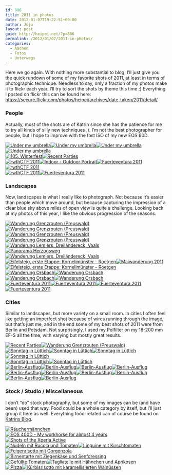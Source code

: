 ```yaml
---
id: 886
title: 2011 in photos
date: 2012-01-07T19:22:51+00:00
author: Jojo
layout: post
guid: http://heipei.net/?p=886
permalink: /2012/01/07/2011-in-photos/
categories:
  - Aachen
  - Fotos
  - Unterwegs
---
```

Here we go again. With nothing more substantial to blog, I&#8217;ll just give you the quick rundown of some of my favorite shots of 2011, at least in terms of photographic technique. Needless to say, only a fraction of my photos make it to flickr each year. I&#8217;ll try to sort the shots by theme this time ;) Everything I posted on flickr this can be found here: <https://secure.flickr.com/photos/heipei/archives/date-taken/2011/detail/>

### People

Actually, most of the shots are of Katrin since she has the patience for me to try all kinds of silly new techniques ;). I&#8217;m not the best photographer for people, but I hope to improve with the fast ISO of my new EOS 60D.

<div class="img aligncenter">
  <a href="https://secure.flickr.com/photos/heipei/5799602008/" title="Under my umbrella by heipei, on Flickr"><img data-echo="https://farm3.staticflickr.com/2304/5799602008_9a1bde08ea_n.jpg"  alt="Under my umbrella" /></a><a href="https://secure.flickr.com/photos/heipei/5799054521/" title="Under my umbrella by heipei, on Flickr"><img data-echo="https://farm6.staticflickr.com/5227/5799054521_18010e633d_n.jpg"  alt="Under my umbrella" /></a><a href="https://secure.flickr.com/photos/heipei/5799054139/" title="Under my umbrella by heipei, on Flickr"><img data-echo="https://farm4.staticflickr.com/3366/5799054139_781d24c9d8_n.jpg"  alt="Under my umbrella" /></a><a href="https://secure.flickr.com/photos/heipei/5799602642/" title="Under my umbrella by heipei, on Flickr"><img data-echo="https://farm3.staticflickr.com/2139/5799602642_61498f36cc_n.jpg"  alt="Under my umbrella" /></a>
</div>

<div class="img aligncenter">
  <a href="https://secure.flickr.com/photos/heipei/5363004045/" title="105. Winterfest by heipei, on Flickr"><img data-echo="https://farm6.staticflickr.com/5250/5363004045_2cf6ee6eb2_n.jpg"  alt="105. Winterfest" /></a><a href="https://secure.flickr.com/photos/heipei/5612375201/" title="Recent Parties by heipei, on Flickr"><img data-echo="https://farm6.staticflickr.com/5065/5612375201_7765f0d490_n.jpg"  alt="Recent Parties" /></a>
</div>

<div class="img aligncenter">
  <a href="https://secure.flickr.com/photos/heipei/6401168275/" title="rwthCTF 2011 by heipei, on Flickr"><img data-echo="https://farm8.staticflickr.com/7006/6401168275_915a434471_n.jpg"  alt="rwthCTF 2011" /></a><a href="https://secure.flickr.com/photos/heipei/5657112009/" title="Indoor - Outdoor Portrait by heipei, on Flickr"><img data-echo="https://farm6.staticflickr.com/5224/5657112009_19f282f2f3_n.jpg"  alt="Indoor - Outdoor Portrait" /></a><a href="https://secure.flickr.com/photos/heipei/6574470673/" title="Fuerteventura 2011 by heipei, on Flickr"><img data-echo="https://farm8.staticflickr.com/7020/6574470673_42c837f560_n.jpg"  alt="Fuerteventura 2011" /></a><a href="https://secure.flickr.com/photos/heipei/6401163549/" title="rwthCTF 2011 by heipei, on Flickr"><img data-echo="https://farm8.staticflickr.com/7160/6401163549_0ef9a9465a_n.jpg"  alt="rwthCTF 2011" /></a>
</div>

<div class="img aligncenter">
  <a href="https://secure.flickr.com/photos/heipei/6401167067/" title="rwthCTF 2011 by heipei, on Flickr"><img data-echo="https://farm7.staticflickr.com/6219/6401167067_09a077514f_n.jpg"  alt="rwthCTF 2011" /></a><a href="https://secure.flickr.com/photos/heipei/6574514317/" title="Fuerteventura 2011 by heipei, on Flickr"><img data-echo="https://farm8.staticflickr.com/7167/6574514317_6e4e1e49ac_n.jpg"  alt="Fuerteventura 2011" /></a>
</div> 

### Landscapes

Now, landscapes is what I really like to photograph. Not because it&#8217;s easier than people which move around, but because capturing the impression of a clear blue sky above miles of open view is quite a challenge. Looking back at my photos of this year, I like the obvious progression of the seasons.

<div class="img aligncenter">
  <a href="https://secure.flickr.com/photos/heipei/5460925115/" title="Wanderung Grenzrouten (Preuswald) by heipei, on Flickr"><img data-echo="https://farm6.staticflickr.com/5174/5460925115_ced86b3e73.jpg"  alt="Wanderung Grenzrouten (Preuswald)" /></a>
</div>

<div class="img aligncenter">
  <a href="https://secure.flickr.com/photos/heipei/5460919217/" title="Wanderung Grenzrouten (Preuswald) by heipei, on Flickr"><img data-echo="https://farm6.staticflickr.com/5051/5460919217_174004ea25_n.jpg"  alt="Wanderung Grenzrouten (Preuswald)" /></a><a href="https://secure.flickr.com/photos/heipei/5461521500/" title="Wanderung Grenzrouten (Preuswald) by heipei, on Flickr"><img data-echo="https://farm6.staticflickr.com/5100/5461521500_9bc19d5f19_n.jpg"  alt="Wanderung Grenzrouten (Preuswald)" /></a><a href="https://secure.flickr.com/photos/heipei/5460924125/" title="Wanderung Grenzrouten (Preuswald) by heipei, on Flickr"><img data-echo="https://farm6.staticflickr.com/5056/5460924125_fe1b86d538_n.jpg"  alt="Wanderung Grenzrouten (Preuswald)" /></a><a href="https://secure.flickr.com/photos/heipei/6159527583/" title="Wanderung Lemiers, Dreiländereck, Vaals by heipei, on Flickr"><img data-echo="https://farm7.staticflickr.com/6188/6159527583_53f23d403b_n.jpg"  alt="Wanderung Lemiers, Dreiländereck, Vaals" /></a>
</div>

<div class="img aligncenter">
  <a href="https://secure.flickr.com/photos/heipei/5712087563/" title="Panorama Herzogsweg by heipei, on Flickr"><img data-echo="https://farm4.staticflickr.com/3082/5712087563_72a16e2d47_b.jpg"  alt="Panorama Herzogsweg" /></a>
</div>

<div class="img aligncenter">
  <a href="https://secure.flickr.com/photos/heipei/6160069046/" title="Wanderung Lemiers, Dreiländereck, Vaals by heipei, on Flickr"><img data-echo="https://farm7.staticflickr.com/6079/6160069046_538b6ee262_n.jpg"  alt="Wanderung Lemiers, Dreiländereck, Vaals" /></a><a href="https://secure.flickr.com/photos/heipei/5876483478/" title="Eifelsteig, erste Etappe: Kornelimünster - Roetgen by heipei, on Flickr"><img data-echo="https://farm6.staticflickr.com/5195/5876483478_4085b459a2_n.jpg"  alt="Eifelsteig, erste Etappe: Kornelimünster - Roetgen" /></a><a href="https://secure.flickr.com/photos/heipei/5678925549/" title="Maiwanderung 2011 by heipei, on Flickr"><img data-echo="https://farm6.staticflickr.com/5029/5678925549_d553c747f7_n.jpg"  alt="Maiwanderung 2011" /></a><a href="https://secure.flickr.com/photos/heipei/5876483018/" title="Eifelsteig, erste Etappe: Kornelimünster - Roetgen by heipei, on Flickr"><img data-echo="https://farm6.staticflickr.com/5024/5876483018_4259a806bd_n.jpg"  alt="Eifelsteig, erste Etappe: Kornelimünster - Roetgen" /></a>
</div>

<div class="img aligncenter">
  <a href="https://secure.flickr.com/photos/heipei/6062239919/" title="Wanderung Orsbach by heipei, on Flickr"><img data-echo="https://farm7.staticflickr.com/6063/6062239919_35886a79e2_n.jpg"  alt="Wanderung Orsbach" /></a><a href="https://secure.flickr.com/photos/heipei/6062240337/" title="Wanderung Orsbach by heipei, on Flickr"><img data-echo="https://farm7.staticflickr.com/6087/6062240337_a28befa1aa_n.jpg"  alt="Wanderung Orsbach" /></a>
</div>

<div class="img aligncenter">
  <a href="https://secure.flickr.com/photos/heipei/6062786818/" title="Wanderung Orsbach by heipei, on Flickr"><img data-echo="https://farm7.staticflickr.com/6208/6062786818_594d1f191f_n.jpg"  alt="Wanderung Orsbach" /></a><a href="https://secure.flickr.com/photos/heipei/6062784844/" title="Wanderung Orsbach by heipei, on Flickr"><img data-echo="https://farm7.staticflickr.com/6188/6062784844_6fb88c4bd9_n.jpg"  alt="Wanderung Orsbach" /></a>
</div>

<div class="img aligncenter">
  <a href="https://secure.flickr.com/photos/heipei/6574504211/" title="Fuerteventura 2011 by heipei, on Flickr"><img data-echo="https://farm8.staticflickr.com/7160/6574504211_78cd370db7_n.jpg"  alt="Fuerteventura 2011" /></a><a href="https://secure.flickr.com/photos/heipei/6574492545/" title="Fuerteventura 2011 by heipei, on Flickr"><img data-echo="https://farm8.staticflickr.com/7163/6574492545_dd6e025bf9_n.jpg"  alt="Fuerteventura 2011" /></a><a href="https://secure.flickr.com/photos/heipei/6574488109/" title="Fuerteventura 2011 by heipei, on Flickr"><img data-echo="https://farm8.staticflickr.com/7149/6574488109_af09965987_n.jpg"  alt="Fuerteventura 2011" /></a><a href="https://secure.flickr.com/photos/heipei/6574484243/" title="Fuerteventura 2011 by heipei, on Flickr"><img data-echo="https://farm8.staticflickr.com/7021/6574484243_5cb44a941e_n.jpg"  alt="Fuerteventura 2011" /></a>
</div>

### Cities

Similar to landscapes, but more variety on a small room. In cities I often feel like getting an imperfect shot because of wires running through the image, but that&#8217;s just me, and in the end some of my best shots of 2011 were from Berlin and Potsdam. Not surprisingly, I used my Polfilter on my 18-200 mm EF-S all the time, with varying but mostly great results.

<div class="img aligncenter">
  <a href="https://secure.flickr.com/photos/heipei/5612957184/" title="Recent Parties by heipei, on Flickr"><img data-echo="https://farm6.staticflickr.com/5224/5612957184_9a88c59471_n.jpg"  alt="Recent Parties" /></a><a href="https://secure.flickr.com/photos/heipei/5460926227/" title="Wanderung Grenzrouten (Preuswald) by heipei, on Flickr"><img data-echo="https://farm6.staticflickr.com/5095/5460926227_c58a531c55_n.jpg"  alt="Wanderung Grenzrouten (Preuswald)" /></a>
</div>

<div class="img aligncenter">
  <a href="https://secure.flickr.com/photos/heipei/5824572434/" title="Sonntag in Lüttich by heipei, on Flickr"><img data-echo="https://farm3.staticflickr.com/2325/5824572434_e9a35ff54d_n.jpg"  alt="Sonntag in Lüttich" /></a><a href="https://secure.flickr.com/photos/heipei/5824570386/" title="Sonntag in Lüttich by heipei, on Flickr"><img data-echo="https://farm3.staticflickr.com/2287/5824570386_003913f989_n.jpg"  alt="Sonntag in Lüttich" /></a><a href="https://secure.flickr.com/photos/heipei/5824009469/" title="Sonntag in Lüttich by heipei, on Flickr"><img data-echo="https://farm3.staticflickr.com/2239/5824009469_c9705e7d09_n.jpg"  alt="Sonntag in Lüttich" /></a><a href="https://secure.flickr.com/photos/heipei/5824006535/" title="Sonntag in Lüttich by heipei, on Flickr"><img data-echo="https://farm3.staticflickr.com/2056/5824006535_45cfb259a1_n.jpg"  alt="Sonntag in Lüttich" /></a>
</div>

<div class="img aligncenter">
  <a href="https://secure.flickr.com/photos/heipei/5824010253/" title="Sonntag in Lüttich by heipei, on Flickr"><img data-echo="https://farm3.staticflickr.com/2356/5824010253_d3eba4b8c2_n.jpg"  alt="Sonntag in Lüttich" /></a><a href="https://secure.flickr.com/photos/heipei/5824566558/" title="Sonntag in Lüttich by heipei, on Flickr"><img data-echo="https://farm3.staticflickr.com/2050/5824566558_4f6c2ff634_n.jpg"  alt="Sonntag in Lüttich" /></a>
</div>

<div class="img aligncenter">
  <a href="https://secure.flickr.com/photos/heipei/6117614636/" title="Berlin-Ausflug by heipei, on Flickr"><img data-echo="https://farm7.staticflickr.com/6078/6117614636_7e8ea982c3_n.jpg"  alt="Berlin-Ausflug" /></a><a href="https://secure.flickr.com/photos/heipei/6117071129/" title="Berlin-Ausflug by heipei, on Flickr"><img data-echo="https://farm7.staticflickr.com/6063/6117071129_0a3ba35a6d_n.jpg"  alt="Berlin-Ausflug" /></a><a href="https://secure.flickr.com/photos/heipei/6117073503/" title="Berlin-Ausflug by heipei, on Flickr"><img data-echo="https://farm7.staticflickr.com/6084/6117073503_3d805a0dff_n.jpg"  alt="Berlin-Ausflug" /></a><a href="https://secure.flickr.com/photos/heipei/6117074039/" title="Berlin-Ausflug by heipei, on Flickr"><img data-echo="https://farm7.staticflickr.com/6083/6117074039_a097a41ce9_n.jpg"  alt="Berlin-Ausflug" /></a>
</div>

<div class="img aligncenter">
  <a href="https://secure.flickr.com/photos/heipei/6117078339/" title="Berlin-Ausflug by heipei, on Flickr"><img data-echo="https://farm7.staticflickr.com/6187/6117078339_8d30acac07_n.jpg"  alt="Berlin-Ausflug" /></a><a href="https://secure.flickr.com/photos/heipei/6117624490/" title="Berlin-Ausflug by heipei, on Flickr"><img data-echo="https://farm7.staticflickr.com/6067/6117624490_4100cee667_n.jpg"  alt="Berlin-Ausflug" /></a><a href="https://secure.flickr.com/photos/heipei/6117625868/" title="Berlin-Ausflug by heipei, on Flickr"><img data-echo="https://farm7.staticflickr.com/6074/6117625868_1d156bff92_n.jpg"  alt="Berlin-Ausflug" /></a><a href="https://secure.flickr.com/photos/heipei/6117081027/" title="Berlin-Ausflug by heipei, on Flickr"><img data-echo="https://farm7.staticflickr.com/6075/6117081027_5223130a36_n.jpg"  alt="Berlin-Ausflug" /></a>
</div>

<div class="img aligncenter">
  <a href="https://secure.flickr.com/photos/heipei/6117627418/" title="Berlin-Ausflug by heipei, on Flickr"><img data-echo="https://farm7.staticflickr.com/6203/6117627418_5bd4129e49_n.jpg"  alt="Berlin-Ausflug" /></a><a href="https://secure.flickr.com/photos/heipei/6117077579/" title="Berlin-Ausflug by heipei, on Flickr"><img data-echo="https://farm7.staticflickr.com/6195/6117077579_6ca63e2053_n.jpg"  alt="Berlin-Ausflug" /></a>
</div> 

### Stock / Studio / Miscellaneous

I don&#8217;t &#8220;do&#8221; stock photography, but some of my images can be (and have been) used that way. Food could be a whole category by itself, but I&#8217;ll just group it here as well. Everything food-related can of course be found on [Katrins Blog](http://www.morenz.de/).

<div class="img aligncenter">
  <a href="https://secure.flickr.com/photos/heipei/5367707247/" title="Räuchermännchen by heipei, on Flickr"><img data-echo="https://farm6.staticflickr.com/5083/5367707247_d4f95999a3.jpg"  alt="Räuchermännchen" /></a>
</div>

<div class="img aligncenter">
  <a href="https://secure.flickr.com/photos/heipei/6607255817/" title="EOS 400D - My workhorse for almost 4 years by heipei, on Flickr"><img data-echo="https://farm8.staticflickr.com/7153/6607255817_90aa6e4bf4_n.jpg"  alt="EOS 400D - My workhorse for almost 4 years" /></a><a href="https://secure.flickr.com/photos/heipei/6249599227/" title="Shots of the Xperia Active by heipei, on Flickr"><img data-echo="https://farm7.staticflickr.com/6111/6249599227_fbde8bc1b1_n.jpg"  alt="Shots of the Xperia Active" /></a>
</div>

<div class="img aligncenter">
  <a href="https://secure.flickr.com/photos/diekatrin/5516842755/" title="Nudeln mit Rucola und Tomaten by diekatrin, on Flickr"><img data-echo="https://farm6.staticflickr.com/5052/5516842755_a7313519d7_n.jpg"  alt="Nudeln mit Rucola und Tomaten" /></a><a href="https://secure.flickr.com/photos/diekatrin/5408447732/" title="Linguine mit Kirschtomaten by diekatrin, on Flickr"><img data-echo="https://farm6.staticflickr.com/5293/5408447732_6a83ec71aa_n.jpg"  alt="Linguine mit Kirschtomaten" /></a>
</div>

<div class="img aligncenter">
  <a href="https://secure.flickr.com/photos/diekatrin/5547854220/" title="Feigenrisotto mit Gorgonzola by diekatrin, on Flickr"><img data-echo="https://farm6.staticflickr.com/5256/5547854220_a7edea1f82_n.jpg"  alt="Feigenrisotto mit Gorgonzola" /></a><a href="https://secure.flickr.com/photos/diekatrin/5658509126/" title="Birnentarte mit Ziegenkäse und Senfdressing by diekatrin, on Flickr"><img data-echo="https://farm6.staticflickr.com/5228/5658509126_387b489497_n.jpg"  alt="Birnentarte mit Ziegenkäse und Senfdressing" /></a>
</div>

<div class="img aligncenter">
  <a href="https://secure.flickr.com/photos/diekatrin/6026707710/" title="Gefüllte Tomaten by diekatrin, on Flickr"><img data-echo="https://farm7.staticflickr.com/6202/6026707710_eb85140e86_n.jpg"  alt="Gefüllte Tomaten" /></a><a href="https://secure.flickr.com/photos/diekatrin/5945679931/" title="Tagliatelle mit Hähnchen und Aprikosen by diekatrin, on Flickr"><img data-echo="https://farm7.staticflickr.com/6138/5945679931_a08b6ac217_n.jpg"  alt="Tagliatelle mit Hähnchen und Aprikosen" /></a>
</div>

<div class="img aligncenter">
  <a href="https://secure.flickr.com/photos/diekatrin/5919366693/" title="Pizza by diekatrin, on Flickr"><img data-echo="https://farm7.staticflickr.com/6026/5919366693_9a9377653e_n.jpg"  alt="Pizza" /></a><a href="https://secure.flickr.com/photos/diekatrin/6312769345/" title="Kürbisrisotto mit karamellisierten Walnüssen by diekatrin, on Flickr"><img data-echo="https://farm7.staticflickr.com/6057/6312769345_a693d3066e_n.jpg"  alt="Kürbisrisotto mit karamellisierten Walnüssen" /></a>
</div>
